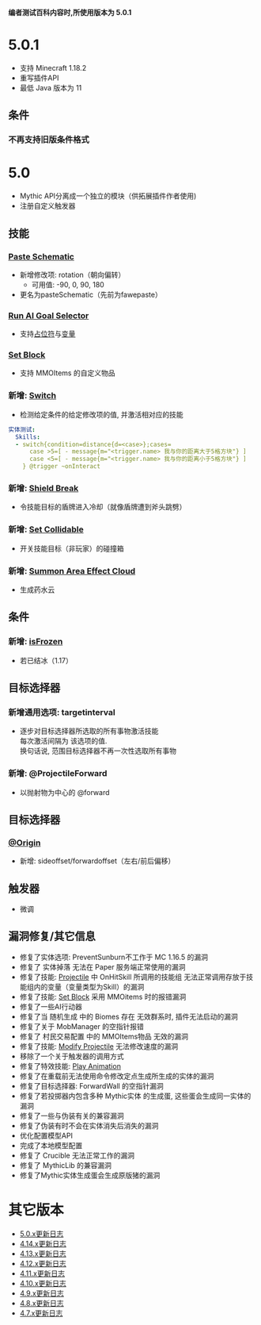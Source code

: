 
**编者测试百科内容时,所使用版本为 5.0.1**

5.0.1
===

- 支持 Minecraft 1.18.2
- 重写插件API
- 最低 Java 版本为 11

条件
----

### 不再支持旧版条件格式

5.0
===

- Mythic API分离成一个独立的模块（供拓展插件作者使用)
- 注册自定义触发器

技能
----

### [Paste Schematic](/技能/列表/pasteSchematic)
- 新增修改项: rotation（朝向偏转）
  * 可用值: -90, 0, 90, 180
- 更名为pasteSchematic（先前为fawepaste）
### [Run AI Goal Selector](/技能/列表/runaigoalselector)
- 支持[占位符](/技能/占位符)与[变量](/技能/变量)
### [Set Block](/技能/列表/setblock)
- 支持 MMOItems 的自定义物品
### 新增: [Switch](/技能/列表/switch)
- 检测给定条件的给定修改项的值, 并激活相对应的技能
```yml
实体测试:
  Skills:
  - switch{condition=distance{d=<case>};cases=
      case >5=[ - message{m="<trigger.name> 我与你的距离大于5格方块"} ]
      case <5=[ - message{m="<trigger.name> 我与你的距离小于5格方块"} ]
    } @trigger ~onInteract
```

### 新增: [Shield Break](/技能/列表/shieldbreak)
- 令技能目标的盾牌进入冷却（就像盾牌遭到斧头跳劈）
### 新增: [Set Collidable](/技能/列表/setCollidable)
- 开关技能目标（非玩家）的碰撞箱
### 新增: [Summon Area Effect Cloud](/技能/列表/summonareaeffectcloud)
- 生成药水云


条件
----

### 新增: [isFrozen](/条件/isfrozen)
- 若已结冰（1.17）

目标选择器
-----

### 新增通用选项: targetinterval
- 逐步对目标选择器所选取的所有事物激活技能  
  每次激活间隔为 该选项的值.  
  换句话说, 范围目标选择器不再一次性选取所有事物
### 新增: @ProjectileForward
- 以抛射物为中心的 \@forward

目标选择器
------

### [@Origin](/技能/目标选择器#单坐标)
- 新增: sideoffset/forwardoffset（左右/前后偏移）

触发器
------

- 微调

漏洞修复/其它信息
--

- 修复了实体选项: PreventSunburn不工作于 MC 1.16.5 的漏洞
- 修复了 实体掉落 无法在 Paper 服务端正常使用的漏洞
- 修复了技能: [Projectile](/技能/列表/projectile) 中 OnHitSkill 所调用的技能组 无法正常调用存放于技能组内的变量（变量类型为Skill）的漏洞
- 修复了技能: [Set Block](/技能/列表/setblock) 采用 MMOitems 时的报错漏洞
- 修复了一些AI行动器
- 修复了当 随机生成 中的 Biomes 存在 无效群系时, 插件无法启动的漏洞
- 修复了关于 MobManager 的空指针报错
- 修复了 村民交易配置 中的 MMOItems物品 无效的漏洞
- 修复了技能: [Modify Projectile](/技能/列表/modifyprojectile) 无法修改速度的漏洞
- 移除了一个关于触发器的调用方式
- 修复了特效技能: [Play Animation](/技能/effects/playanimation)
- 修复了在重载前无法使用命令修改定点生成所生成的实体的漏洞
- 修复了目标选择器: ForwardWall 的空指针漏洞
- 修复了若投掷器内包含多种 Mythic实体 的生成蛋, 这些蛋会生成同一实体的漏洞
- 修复了一些与伪装有关的兼容漏洞
- 修复了伪装有时不会在实体消失后消失的漏洞
- 优化配置模型API
- 完成了本地模型配置
- 修复了 Crucible 无法正常工作的漏洞
- 修复了 MythicLib 的兼容漏洞
- 修复了Mythic实体生成蛋会生成原版猪的漏洞

其它版本
================
-   [5.0.x更新日志](更新日志)
-   [4.14.x更新日志](更新日志/4.14.x更新日志)
-   [4.13.x更新日志](更新日志/4.13.x更新日志)
-   [4.12.x更新日志](更新日志/4.12.x更新日志)
-   [4.11.x更新日志](更新日志/4.11.x更新日志)
-   [4.10.x更新日志](更新日志/4.10.x更新日志)
-   [4.9.x更新日志](更新日志/4.9.x更新日志)
-   [4.8.x更新日志](更新日志/4.8.x更新日志)
-   [4.7.x更新日志](更新日志/4.7.x更新日志)